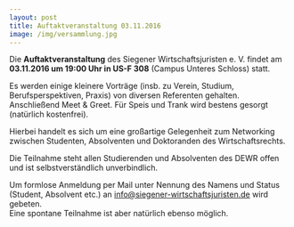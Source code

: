 ```yaml
---
layout: post
title: Auftaktveranstaltung 03.11.2016
image: /img/versammlung.jpg
---
```

	

Die **Auftaktveranstaltung** des Siegener Wirtschaftsjuristen e. V. findet am **03.11.2016 um 19:00 Uhr in US-F 308** (Campus Unteres Schloss) statt.

Es werden einige kleinere Vorträge (insb. zu Verein, Studium, Berufsperspektiven, Praxis) von diversen Referenten gehalten.
Anschließend Meet & Greet.
Für Speis und Trank wird bestens gesorgt (natürlich kostenfrei).

Hierbei handelt es sich um eine großartige Gelegenheit zum Networking zwischen Studenten, Absolventen und Doktoranden des Wirtschaftsrechts.

Die Teilnahme steht allen Studierenden und Absolventen des DEWR offen und ist selbstverständlich unverbindlich.

Um formlose Anmeldung per Mail unter Nennung des Namens und Status (Student, Absolvent etc.) an info@siegener-wirtschaftsjuristen.de wird gebeten.  
Eine spontane Teilnahme ist aber natürlich ebenso möglich.

